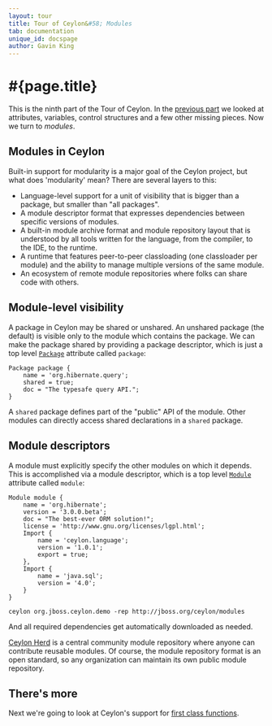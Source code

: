 ```yaml
---
layout: tour
title: Tour of Ceylon&#58; Modules
tab: documentation
unique_id: docspage
author: Gavin King
---
```


# #{page.title}

This is the ninth part of the Tour of Ceylon. In the 
[previous part](../missing-pieces) we looked at attributes, variables, 
control structures and a few other missing pieces. Now we turn to *modules*.


## Modules in Ceylon

Built-in support for modularity is a major goal of the Ceylon project, but 
what does 'modularity' mean? There are several layers to this:

* Language-level support for a unit of visibility that is bigger than a package, 
  but smaller than "all packages".
* A module descriptor format that expresses dependencies between specific 
  versions of modules.
* A built-in module archive format and module repository layout that is 
  understood by all tools written for the language, from the compiler, to the 
  IDE, to the runtime.
* A runtime that features peer-to-peer classloading (one classloader 
  per module) and the ability to manage multiple versions of the same module.
* An ecosystem of remote module repositories where folks can share code 
  with others.


## Module-level visibility

A package in Ceylon may be shared or unshared. An unshared package 
(the default) is visible only to the module which contains the package. 
We can make the package shared by providing a package descriptor, which is just a 
top level 
[`Package`](#{site.urls.apidoc_current}/ceylon/language/descriptor/class_Package.html) 
attribute called `package`:

<!-- check:none:Quoted-->
    Package package {
        name = 'org.hibernate.query';
        shared = true;
        doc = "The typesafe query API.";
    }

A `shared` package defines part of the "public" API of the module. Other modules 
can directly access shared declarations in a `shared` package.


## Module descriptors

A module must explicitly specify the other modules on which it depends.
This is accomplished via a module descriptor, which is a top level
[`Module`](#{site.urls.apidoc_current}/ceylon/language/descriptor/class_Module.html) 
attribute called `module`:
 
 <!-- check:none:Quoted-->
    Module module {
        name = 'org.hibernate';
        version = '3.0.0.beta';
        doc = "The best-ever ORM solution!";
        license = 'http://www.gnu.org/licenses/lgpl.html';
        Import {
            name = 'ceylon.language';
            version = '1.0.1';
            export = true;
        },
        Import {
            name = 'java.sql';
            version = '4.0';
        }
    }

<!--
A module may be *runnable*. A runnable module must specify a `run()` method in 
the module descriptor:

--><!-- check:none:Quoted--><!--
    Module module {
        name = 'org.hibernate.test';
        version = '3.0.0.beta';
        doc = "The test suite for Hibernate";
        license = 'http://www.gnu.org/licenses/lgpl.html';
        void run() {
            TestSuite().run();
        }
        Import {
            name = 'org.hibernate'; 
            version = '3.0.0.beta';
        }
    }
-->

## Module archives and module repositories

A module archive packages together compiled `.class` files, package 
descriptors, and module descriptors into a Java-style `jar` archive with the 
extension `.car`. The Ceylon compiler doesn't usually produce individual 
`.class` files in a directory. Instead, it directly produces module archives.

Module archives live in *module repositories*. A module repository is a 
well-defined directory structure with a well-defined location for each module. 
A module repository may be either local (on the filesystem) or remote 
(on the Internet). Given a list of module repositories, the Ceylon compiler 
can automatically locate dependencies mentioned in the module descriptor of 
the module it is compiling. And when it finishes compiling the module, 
it puts the resulting module archive in the right place in a local module 
repository.

The architecture also includes support for source directories, source 
archives, and module documentation directories.

### TODO: examples of running the compiler against a local or remote repository!

## Module runtime

Ceylon's module runtime is based on JBoss Modules, a technology that also 
exists at the very core of JBoss AS 7. Given a list of module repositories, 
the runtime automatically locates a module archive and its versioned 
dependencies in the repositories, even downloading module archives from 
remote repositories if necessary.

Normally, the Ceylon runtime is invoked by specifying the name of a runnable 
module at the command line.

### TODO: examples of running the VM against a local or remote repository!

## Module repository ecosystem

One of the nice advantages of this architecture is that it's possible to run a 
module "straight off the internet", just by typing, for example:

<!-- lang:none -->
    ceylon org.jboss.ceylon.demo -rep http://jboss.org/ceylon/modules

And all required dependencies get automatically downloaded as needed.

[Ceylon Herd](http://modules.ceylon-lang.org) is a central community module 
repository where anyone can contribute reusable modules. Of course, the module 
repository format is an open standard, so any organization can maintain its own 
public module repository. 

## There's more

Next we're going to look at Ceylon's support for [first class functions](../functions).
